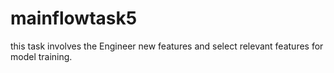 # mainflowtask5
this task involves the Engineer new features and select relevant features for model training.
